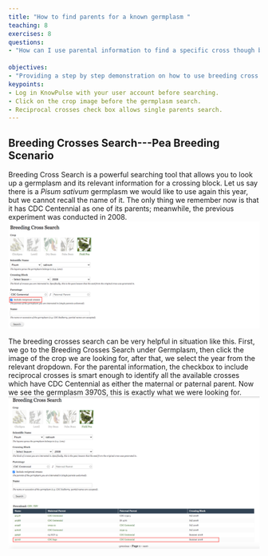 ```yaml
---
title: "How to find parents for a known germplasm "
teaching: 8
exercises: 8
questions:
- "How can I use parental information to find a specific cross though breeding cross search?"

objectives:
- "Providing a step by step demonstration on how to use breeding cross search on KnowPulse."
keypoints:
- Log in KnowPulse with your user account before searching.
- Click on the crop image before the germplasm search.
- Reciprocal crosses check box allows single parents search.
---
```

## Breeding Crosses Search---Pea Breeding Scenario

Breeding Cross Search is a powerful searching tool that allows you to look up a germplasm and its relevant information for a crossing block.
Let us say there is a *Pisum sativum* germplasm we would like to use again this year, but we cannot recall the name of it. The only thing we remember now is that it has CDC Centennial as one of its parents; meanwhile, the previous experiment was conducted in 2008.
![Screenshot of main code listing](../fig/Breeding-Cross-Search-1.png)

The breeding crosses search can be very helpful in situation like this. First, we go to the Breeding Crosses Search under Germplasm, then click the image of the crop we are looking for, after that, we select the year from the relevant dropdown. For the parental information, the checkbox to include reciprocal crosses is smart enough to identify all the available crosses which have CDC Centennial as either the maternal or paternal parent. Now we see the germplasm 3970S, this is exactly what we were looking for.
![Screenshot of main code listing](../fig/Breeding-Cross-Search-2.png)
